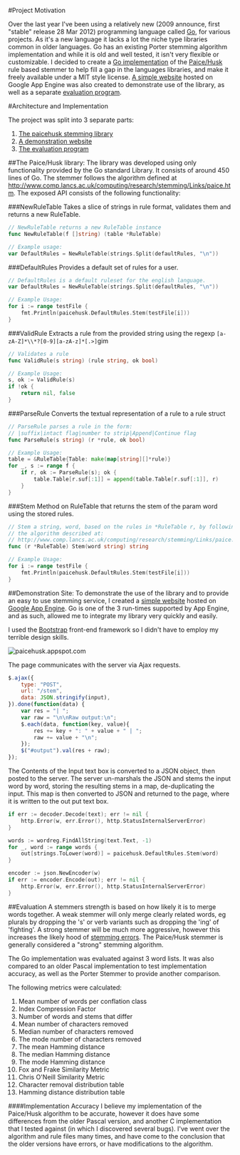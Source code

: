 #Project Motivation

Over the last year I've been using a relatively new (2009 announce, first "stable" release 28 Mar 2012) programming language called [Go](http://golang.org), for various projects. As it's a new language it lacks a lot the niche type libraries common in older languages. Go has an existing Porter stemming algorithm implementation and while it is old and well tested, it isn't very flexible or customizable. I decided to create a [Go implementation](https://github.com/Rookii/paicehusk) of the [Paice/Husk](http://www.comp.lancs.ac.uk/computing/research/stemming/Links/paice.htm) rule based stemmer to help fill a gap in the languages libraries, and make it freely available under a MIT style license. [A simple website](http://paicehusk.appspot.com/) hosted on Google App Engine was also created to demonstrate use of the library, as well as a separate [evaluation program](https://github.com/Rookii/paicehusk-test).

#Architecture and Implementation

The project was split into 3 separate parts:

1. [The paicehusk stemming library](https://github.com/Rookii/paicehusk)
2. [A demonstration website](http://paicehusk.appspot.com/)
3. [The evaluation program](https://github.com/Rookii/paicehusk-test)

##The Paice/Husk library:
The library was developed using only functionality provided by the Go standard Library. It consists of around 450 lines of Go. The stemmer follows the algorithm defined at http://www.comp.lancs.ac.uk/computing/research/stemming/Links/paice.htm. The exposed API consists of the following functionality:

###NewRuleTable
Takes a slice of strings in rule format, validates them and returns a new RuleTable.
```go
// NewRuleTable returns a new RuleTable instance
func NewRuleTable(f []string) (table *RuleTable)

// Example usage:
var DefaultRules = NewRuleTable(strings.Split(defaultRules, "\n"))
```

###DefaultRules
Provides a default set of rules for a user.
```go
// DefaultRules is a default ruleset for the english language.
var DefaultRules = NewRuleTable(strings.Split(defaultRules, "\n"))

// Example Usage:
for i := range testFile {
	fmt.Println(paicehusk.DefaultRules.Stem(testFile[i]))
}
```

###ValidRule
Extracts a rule from the provided string using the regexp ```[a-zA-Z]*\\*?[0-9][a-zA-z]*[.>]```gim
```go
// Validates a rule
func ValidRule(s string) (rule string, ok bool)

// Example Usage:
s, ok := ValidRule(s)
if !ok {
	return nil, false
}
```

###ParseRule
Converts the textual representation of a rule to a rule struct
```go
// ParseRule parses a rule in the form:
// |suffix|intact flag|number to strip|Append|Continue flag
func ParseRule(s string) (r *rule, ok bool)

// Example Usage:
table = &RuleTable{Table: make(map[string][]*rule)}
for _, s := range f {
	if r, ok := ParseRule(s); ok {
		table.Table[r.suf[:1]] = append(table.Table[r.suf[:1]], r)
	}
}
```

###Stem
Method on RuleTable that returns the stem of the param word using the stored rules.
```go
// Stem a string, word, based on the rules in *RuleTable r, by following
// the algorithm described at:
// http://www.comp.lancs.ac.uk/computing/research/stemming/Links/paice.htm
func (r *RuleTable) Stem(word string) string

// Example Usage:
for i := range testFile {
	fmt.Println(paicehusk.DefaultRules.Stem(testFile[i]))
}
```

##Demonstration Site:
To demonstrate the use of the library and to provide an easy to use stemming service, I created a [simple website](http://paicehusk.appspot.com/) hosted on [Google App Engine](https://developers.google.com/appengine/). Go is one of the 3 run-times supported by App Engine, and as such, allowed me to integrate my library very quickly and easily.

I used the [Bootstrap](http://twitter.github.com/bootstrap/) front-end framework so I didn't have to employ my terrible design skills.

![paicehusk.appspot.com](http://i.imgur.com/8APrn.png)

The page communicates with the server via Ajax requests.

```JavaScript
$.ajax({
	type: "POST",
	url: "/stem",
	data: JSON.stringify(input),
}).done(function(data) {
	var res = "| ";
	var raw = "\n\nRaw output:\n";
	$.each(data, function(key, value){
		res += key + ": " + value + " | ";
		raw += value + "\n";
	});
	$("#output").val(res + raw);
});
```

The Contents of the Input text box is converted to a JSON object, then posted to the server. The server un-marshals the JSON and stems the input word by word, storing the resulting stems in a map, de-duplicating the input. This map is then converted to JSON and returned to the page, where it is written to the out put text box.

```Go
if err := decoder.Decode(text); err != nil {
	http.Error(w, err.Error(), http.StatusInternalServerError)
}

words := wordreg.FindAllString(text.Text, -1)
for _, word := range words {
	out[strings.ToLower(word)] = paicehusk.DefaultRules.Stem(word)
}

encoder := json.NewEncoder(w)
if err := encoder.Encode(out); err != nil {
	http.Error(w, err.Error(), http.StatusInternalServerError)
}
```

##Evaluation
A stemmers strength is based on how likely it is to merge words together. A weak stemmer will only merge clearly related words, eg plurals by dropping the 's' or verb variants such as dropping the 'ing' of 'fighting'. A strong stemmer will be much more aggressive, however this increases the likely hood of [stemming errors](http://www.comp.lancs.ac.uk/computing/research/stemming/general/stemmingerrors.htm). The Paice/Husk stemmer is generally considered a "strong" stemming algorithm.

The Go implementation was evaluated against 3 word lists. It was also compared to an older Pascal implementation to test implementation accuracy, as well as the Porter Stemmer to provide another comparison.

The following metrics were calculated:

1. Mean number of words per conflation class
2. Index Compression Factor
3. Number of words and stems that differ
4. Mean number of characters removed
5. Median number of characters removed
6. The mode number of characters removed
7. The mean Hamming distance
8. The median Hamming distance
9. The mode Hamming distance
10. Fox and Frake Similarity Metric
11. Chris O'Neill Similarity Metric
12. Character removal distribution table
13. Hamming distance distribution table

####Implementation Accuracy
I believe my implementation of the Paice/Husk algorithm to be accurate, however it does have some differences from the older Pascal version, and another C implementation that I tested against (in which I discovered several bugs). I've went over the algorithm and rule files many times, and have come to the conclusion that the older versions have errors, or have modifications to the algorithm.
